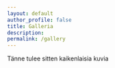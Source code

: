 ```yaml
---
layout: default
author_profile: false
title: Galleria
description: 
permalink: /gallery
---
```


Tänne tulee sitten kaikenlaisia kuvia
